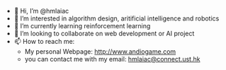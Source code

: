 - 👋 Hi, I’m @hmlaiac
- 👀 I’m interested in algorithm design, aritificial intelligence and robotics
- 🌱 I’m currently learning reinforcement learning
- 💞️ I’m looking to collaborate on web development or AI project
- 📫 How to reach me: 
  - My personal Webpage: http://www.andiogame.com
  - you can contact me with my email: hmlaiac@connect.ust.hk

<!---
hmlaiac/hmlaiac is a ✨ special ✨ repository because its `README.md` (this file) appears on your GitHub profile.
You can click the Preview link to take a look at your changes.
--->
